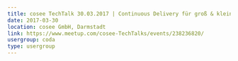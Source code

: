```yaml
---
title: cosee TechTalk 30.03.2017 | Continuous Delivery für groß & klein
date: 2017-03-30
location: cosee GmbH, Darmstadt
link: https://www.meetup.com/cosee-TechTalks/events/238236820/
usergroup: coda
type: usergroup
---
```

